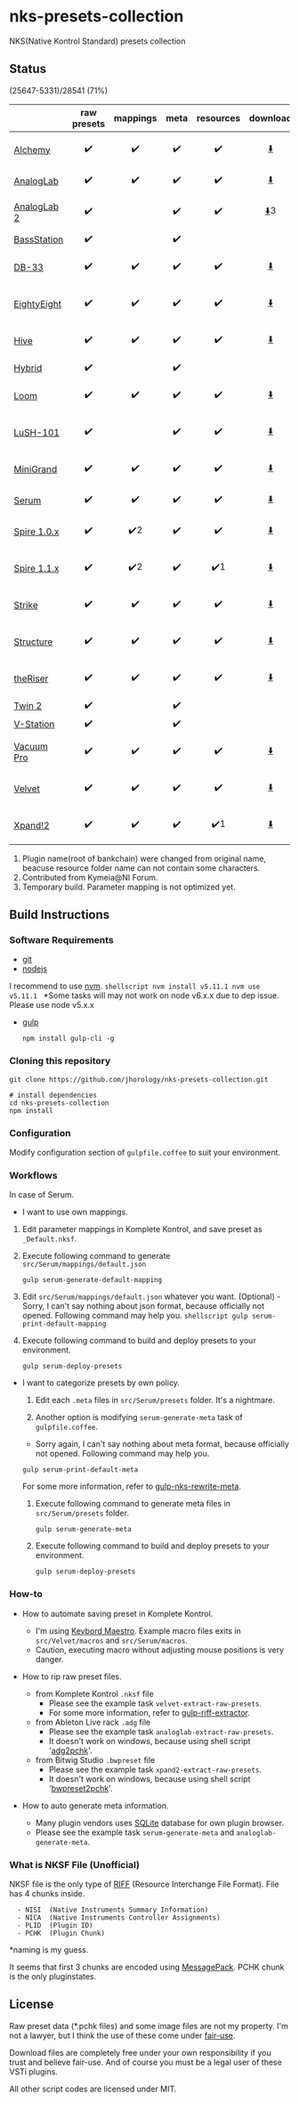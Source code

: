 # nks-presets-collection
NKS(Native Kontrol Standard) presets collection

## Status

(25647-5331)/28541 (71%)

|          |raw presets|mappings|meta|resources|download|last update|
|----------|:---------:|:------:|:--:|:-------:|:------:|:---------:|
|[Alchemy](https://www.camelaudio.com)|:heavy_check_mark:|:heavy_check_mark:|:heavy_check_mark:|:heavy_check_mark:|[:arrow_down:](https://www.dropbox.com/s/2u6547fsvl7yrz2/Alchemy.zip?dl=0)|Nov 21, 2015|
|[AnalogLab](http://www.arturia.com/products/analog-classics/analoglab)|:heavy_check_mark:|:heavy_check_mark:|:heavy_check_mark:|:heavy_check_mark:|[:arrow_down:](https://www.dropbox.com/s/82ew1f0vc603bhb/Analog%20Lab.zip?dl=0)|Nov 9, 2015|
|[AnalogLab 2](https://www.arturia.com/products/analog-classics/analoglab)|:heavy_check_mark:||:heavy_check_mark:|:heavy_check_mark:|[:arrow_down:](https://www.dropbox.com/s/wi5jo8x4lyyegyt/Analog%20Lab%202.zip?dl=0)3|Aug 11, 2016|
|[BassStation](http://us.novationmusic.com/software/bass-station#)|:heavy_check_mark:||:heavy_check_mark:||||
|[DB-33](http://www.airmusictech.com/product/db-33)|:heavy_check_mark:|:heavy_check_mark:|:heavy_check_mark:|:heavy_check_mark:|[:arrow_down:](https://www.dropbox.com/s/g3j4711fi5342q2/DB-33.zip?dl=0)|Aug 29, 2016|
|[EightyEight](http://sonivoxmi.com/products/details/eighty-eight-ensemble-2)|:heavy_check_mark:|:heavy_check_mark:|:heavy_check_mark:|:heavy_check_mark:|[:arrow_down:](https://www.dropbox.com/s/p6cainscjzgxelm/EightyEight%202_64.zip?dl=0)|Aug 29, 2016|
|[Hive](https://www.u-he.com/cms/hive)|:heavy_check_mark:|:heavy_check_mark:|:heavy_check_mark:|:heavy_check_mark:|[:arrow_down:](https://www.dropbox.com/s/ofmomoqk3un1irs/Hive.zip?dl=0)|Aug 29, 2016|
|[Hybrid](http://www.airmusictech.com/product/hybrid-3)|:heavy_check_mark:||:heavy_check_mark:||||
|[Loom](http://www.airmusictech.com/product/loom)|:heavy_check_mark:|:heavy_check_mark:|:heavy_check_mark:|:heavy_check_mark:|[:arrow_down:](https://www.dropbox.com/s/5a486tgstdqo8kh/Loom.zip?dl=0)|Aug 29, 2016|
|[LuSH-101](http://d16.pl/lush-101)|:heavy_check_mark:||:heavy_check_mark:|:heavy_check_mark:|[:arrow_down:](https://www.dropbox.com/s/58s9d25ordgi91x/LuSH-101.zip?dl=0)|Aug 29, 2016|
|[MiniGrand](http://www.airmusictech.com/product/mini-grand)|:heavy_check_mark:|:heavy_check_mark:|:heavy_check_mark:|:heavy_check_mark:|[:arrow_down:](https://www.dropbox.com/s/z1pk7gdwwvambav/MiniGrand.zip?dl=0)|Aug 29, 2016|
|[Serum](https://xferrecords.com/products/serum)|:heavy_check_mark:|:heavy_check_mark:|:heavy_check_mark:|:heavy_check_mark:|[:arrow_down:](https://www.dropbox.com/s/02jll4mjpl2iwjw/Serum.zip?dl=0)|Nov 4, 2015|
|[Spire 1.0.x](http://www.reveal-sound.com/)|:heavy_check_mark:|:heavy_check_mark:2|:heavy_check_mark:|:heavy_check_mark:|[:arrow_down:](https://www.dropbox.com/s/yqm4bqbmj1n88cs/Spire.zip?dl=0)|Nov 16, 2015|
|[Spire 1.1.x](http://www.reveal-sound.com/)|:heavy_check_mark:|:heavy_check_mark:2|:heavy_check_mark:|:heavy_check_mark:1|[:arrow_down:](https://www.dropbox.com/s/eq371tcj8rdjhhb/Spire-1.1.zip?dl=0)|Aug 12, 2016|
|[Strike](http://www.airmusictech.com/product/strike-2)|:heavy_check_mark:|:heavy_check_mark:|:heavy_check_mark:|:heavy_check_mark:|[:arrow_down:](https://www.dropbox.com/s/zx73q4b5mgyw3c0/Strike.zip?dl=0)|Aug 30, 2016|
|[Structure](http://www.airmusictech.com/product/structure-2)|:heavy_check_mark:|:heavy_check_mark:|:heavy_check_mark:|:heavy_check_mark:|[:arrow_down:](https://www.dropbox.com/s/wpz2z8pbwv2r714/Structure.zip?dl=0)|Aug 29, 2016|
|[theRiser](http://www.airmusictech.com/product/the-riser)|:heavy_check_mark:|:heavy_check_mark:|:heavy_check_mark:|:heavy_check_mark:|[:arrow_down:](https://www.dropbox.com/s/j02hreqw1ykg3ac/theRiser.zip?dl=0)|Aug 29, 2016|
|[Twin 2](http://www.fabfilter.com/products/twin-2-powerful-synthesizer-plug-in)|:heavy_check_mark:||:heavy_check_mark:||||
|[V-Station](http://us.novationmusic.com/software/v-station#)|:heavy_check_mark:||:heavy_check_mark:||||
|[Vacuum Pro](http://www.airmusictech.com/product/vacuum-pro)|:heavy_check_mark:|:heavy_check_mark:|:heavy_check_mark:|:heavy_check_mark:|[:arrow_down:](https://www.dropbox.com/s/k9itodzfl6kn0ij/VacuumPro.zip?dl=0)|Aug 29, 2016|
|[Velvet](http://www.airmusictech.com/product/velvet-2)|:heavy_check_mark:|:heavy_check_mark:|:heavy_check_mark:|:heavy_check_mark:|[:arrow_down:](https://www.dropbox.com/s/743wwd9c4ai936x/Velvet.zip?dl=0)|Aug 29, 2016|
|[Xpand!2](http://www.airmusictech.com/product/xpand2)|:heavy_check_mark:|:heavy_check_mark:|:heavy_check_mark:|:heavy_check_mark:1|[:arrow_down:](https://www.dropbox.com/s/gc4xpz9mo0adngu/Xpand%212.zip?dl=0)|Aug 29, 2016|

 1. Plugin name(root of bankchain) were changed from original name, beacuse resource folder name can not contain some characters.
 2. Contributed from Kymeia@NI Forum.
 3. Temporary build. Parameter mapping is not optimized yet.

## Build Instructions

### Software Requirements
  - [git](https://help.github.com/articles/set-up-git/)
  - [nodejs](https://nodejs.org)

  I recommend to use [nvm](https://github.com/creationix/nvm).
    ```shellscript
    nvm install v5.11.1
    nvm use v5.11.1
    ```
    *Some tasks will may not work on node v6.x.x due to dep issue. Please use node v5.x.x

  - [gulp](http://gulpjs.com/)
    ```shellscript
    npm install gulp-cli -g
    ```

### Cloning this repository
```shellscript
git clone https://github.com/jhorology/nks-presets-collection.git

# install dependencies
cd nks-presets-collection
npm install
```

### Configuration
Modify configuration section of `gulpfile.coffee` to suit your environment.

### Workflows

In case of Serum.
 - I want to use own mappings.
  1. Edit parameter mappings in Komplete Kontrol, and save preset as `_Default.nksf`.

  1. Execute following command to generate `src/Serum/mappings/default.json`
     ```shellscript
     gulp serum-generate-default-mapping
     ```
  1. Edit `src/Serum/mappings/default.json` whatever you want. (Optional)
    - Sorry, I can't say nothing about json format, because officially not opened. Following command may help you.
    ```shellscript
    gulp serum-print-default-mapping
    ```

  1. Execute following command to build and deploy presets to your environment.
     ```shellscript
     gulp serum-deploy-presets
     ```

- I want to categorize presets by own policy.

  1. Edit each `.meta` files in `src/Serum/presets` folder. It's a nightmare.

  1. Another option is modifying `serum-generate-meta` task of `gulpfile.coffee`.
    - Sorry again, I can't say nothing about meta format, because officially not opened. Following command may help you.
    ```shellscript
    gulp serum-print-default-meta
    ```
    For some more information, refer to [gulp-nks-rewrite-meta](https://www.npmjs.com/package/gulp-nks-rewrite-meta).
  1. Execute following command to generate meta files in `src/Serum/presets` folder.
     ```shellscript
     gulp serum-generate-meta
     ```

  1. Execute following command to build and deploy presets to your environment.
     ```shellscript
     gulp serum-deploy-presets
     ```

### How-to

- How to automate saving preset in Komplete Kontrol.
  - I'm using [Keybord Maestro](https://www.keyboardmaestro.com). Example macro files exits in `src/Velvet/macros` and `src/Serum/macros`.
  - Caution, executing macro without adjusting mouse positions is very danger.

- How to rip raw preset files.
  - from Komplete Kontrol `.nksf` file
    - Please see the example task `velvet-extract-raw-presets`.
    - For some more information, refer to [gulp-riff-extractor](https://www.npmjs.com/package/gulp-riff-extractor).
  - from Ableton Live rack `.adg` file
    - Please see the example task `analoglab-extract-raw-presets`.
    - It doesn't work on windows, because using shell script '[adg2pchk](https://github.com/jhorology/nks-presets-collection/blob/master/tools/adg2pchk)'.
  - from Bitwig Studio `.bwpreset` file
    - Please see the example task `xpand2-extract-raw-presets`.
    - It doesn't work on windows, because using shell script '[bwpreset2pchk](https://github.com/jhorology/nks-presets-collection/blob/master/tools/bwpreset2pchk)'.

- How to auto generate meta information.
  - Many plugin vendors uses [SQLite](https://www.sqlite.org/) database for own plugin browser.  
  - Please see the example task `serum-generate-meta` and `analoglab-generate-meta`.

### What is NKSF File (Unofficial)
NKSF file is the only type of [RIFF](https://msdn.microsoft.com/en-us/library/windows/desktop/dd798636(v=vs.85).aspx) (Resource Interchange File Format). File has 4 chunks inside.
```
  - NISI  (Native Instruments Summary Information)
  - NICA  (Native Instruments Controller Assignments)
  - PLID  (Plugin ID)
  - PCHK  (Plugin Chunk)
 ```
*naming is my guess.

It seems that first 3 chunks are encoded using [MessagePack](http://msgpack.org). PCHK chunk is the only pluginstates.

## License

Raw preset data (*.pchk files) and some image files are not my property. I'm not a lawyer, but I think the use of these come under [fair-use](https://en.wikipedia.org/wiki/Fair_use).

Download files are completely free under your own responsibility if you trust and believe fair-use. And of course you must be a legal user of these VSTi plugins.

All other script codes are licensed under MIT.
